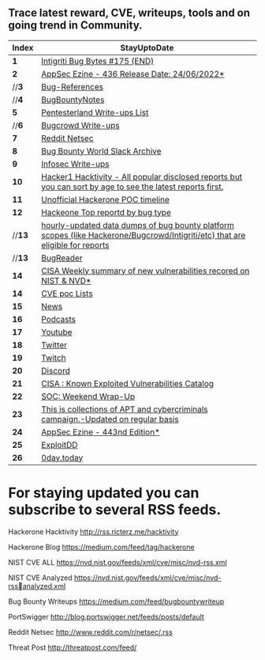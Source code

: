 ## Trace latest reward, CVE, writeups, tools and on going trend in Community.
Index | StayUptoDate
--- | ---
**1** | [Intigriti Bug Bytes #175 (END)](https://blog.intigriti.com/2022/)
**2** | [AppSec Ezine - 436 Release Date: 24/06/2022*](https://github.com/Simpsonpt/AppSecEzine/blob/master/Ezines/436%20-%20AppSec%20Ezine)
//**3** | [Bug-References](https://github.com/ngalongc/bug-bounty-reference)
//**4** | [BugBountyNotes](https://www.bugbountynotes.com/writeups)
**5** | [Pentesterland Write-ups List](https://pentester.land/list-of-bug-bounty-writeups.html)
//**6** | [Bugcrowd Write-ups ](https://forum.bugcrowd.com/t/researcher-resources-bounty-bug-write-ups/1137)
**7** | [Reddit Netsec ](https://www.reddit.com/r/netsec/)
**8** | [Bug Bounty World Slack Archive ](https://bugbountyworld.com/slack-archives/)
**9** | [Infosec Write-ups](https://medium.com/bugbountywriteup)
**10** | [Hacker1 Hacktivity - All popular disclosed reports but you can sort by age to see the latest reports first.](https://hackerone.com/hacktivity)
**11** | [Unofficial Hackerone POC timeline](http://h1.nobbd.de/)
**12** | [Hackeone Top reportd by bug type](https://github.com/reddelexc/hackerone-reports)
//**13** | [hourly-updated data dumps of bug bounty platform scopes (like Hackerone/Bugcrowd/Intigriti/etc) that are eligible for reports](https://github.com/arkadiyt/bounty-targets-data)
//**13** | [BugReader](https://bugreader.com/)
**14** | [CISA Weekly summary of new vulnerabilities recored on NIST & NVD*](https://www.cisa.gov/uscert/ncas/bulletins)
**14** | [CVE poc Lists](https://github.com/nomi-sec/PoC-in-GitHub)
**15** | [News](https://github.com/RESETHACKER-COMMUNITY/Community-Contributers/blob/main/news.md)
**16** | [Podcasts](https://github.com/RESETHACKER-COMMUNITY/Community-Contributers/blob/main/podcasts.md)
**17** | [Youtube](https://github.com/RESETHACKER-COMMUNITY/Community-Contributers/tree/main/YouTube)
**18** | [Twitter](https://github.com/RESETHACKER-COMMUNITY/Community-Contributers/blob/main/twitter.md)
**19** | [Twitch](https://github.com/RESETHACKER-COMMUNITY/Community-Contributers/blob/main/twitch.md)
**20** | [Discord](https://github.com/RESETHACKER-COMMUNITY/Community-Contributers/blob/main/discord.md)
**21** | [CISA : Known Exploited Vulnerabilities Catalog](https://www.cisa.gov/known-exploited-vulnerabilities-catalog)
**22** | [SOC: Weekend Wrap-Up](https://opalsec.substack.com/p/soc-goulash-weekend-wrap-up)
**23** |  [This is collections of APT and cybercriminals campaign.-Updated on regular basis](https://github.com/CyberMonitor/APT_CyberCriminal_Campagin_Collections)
**24** |  [AppSec Ezine - 443nd Edition*](https://pathonproject.com/zb/?28f0f8e9764d4f97#LfnVynuy4pSdM73hmhWVfXnU1Sb9rAMpPn+vFyQ=)
**25** | [ExploitDD](https://www.exploit-db.com/)
**26** | [0day.today](https://0day.today/)



# For staying updated you can subscribe to several RSS feeds.

Hackerone Hacktivity
http://rss.ricterz.me/hacktivity 

Hackerone Blog
https://medium.com/feed/tag/hackerone

NIST CVE ALL
https://nvd.nist.gov/feeds/xml/cve/misc/nvd-rss.xml

NIST CVE Analyzed
https://nvd.nist.gov/feeds/xml/cve/misc/nvd-rssanalyzed.xml

Bug Bounty Writeups
https://medium.com/feed/bugbountywriteup
 
PortSwigger
http://blog.portswigger.net/feeds/posts/default


Reddit Netsec
http://www.reddit.com/r/netsec/.rss

Threat Post 
http://threatpost.com/feed/

